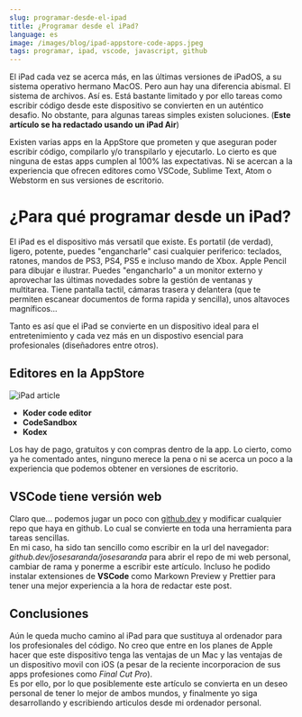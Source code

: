 ```yaml
---
slug: programar-desde-el-ipad
title: ¿Programar desde el iPad?
language: es
image: /images/blog/ipad-appstore-code-apps.jpeg
tags: programar, ipad, vscode, javascript, github
---
```


El iPad cada vez se acerca más, en las últimas versiones de iPadOS, a su sistema operativo hermano MacOS. Pero aun hay una diferencia abismal. El sistema de archivos. Así es. Está bastante limitado y por ello tareas como escribir código desde este dispositivo se convierten en un auténtico desafio. No obstante, para algunas tareas simples existen soluciones. (**Este artículo se ha redactado usando un iPad Air**)

Existen varias apps en la AppStore que prometen y que aseguran poder escribir código, compilarlo y/o transpilarlo y ejecutarlo. Lo cierto es que ninguna de estas apps cumplen al 100% las expectativas. Ni se acercan a la experiencia que ofrecen editores como VSCode, Sublime Text, Atom o Webstorm en sus versiones de escritorio.

# ¿Para qué programar desde un iPad?

El iPad es el dispositivo más versatil que existe. Es portatil (de verdad), ligero, potente, puedes "engancharle" casi cualquier periferico: teclados, ratones, mandos de PS3, PS4, PS5 e incluso mando de Xbox. Apple Pencil para dibujar e ilustrar. Puedes "engancharlo" a un monitor externo y aprovechar las últimas novedades sobre la gestión de ventanas y multitarea. Tiene pantalla tactil, cámaras trasera y delantera (que te permiten escanear documentos de forma rapida y sencilla), unos altavoces magníficos...

Tanto es así que el iPad se convierte en un dispositivo ideal para el entretenimiento y cada vez más en un dispostivo esencial para profesionales (diseñadores entre otros).

## Editores en la AppStore

![iPad article](/images/blog/ipad-article.jpeg)

- **Koder code editor** 
- **CodeSandbox**
- **Kodex**

Los hay de pago, gratuitos y con compras dentro de la app. Lo cierto, como ya he comentado antes, ninguno merece la pena o ni se acerca un poco a la experiencia que podemos obtener en versiones de escritorio.

## VSCode tiene versión web

Claro que... podemos jugar un poco con [github.dev](github.dev) y modificar cualquier repo que haya en github. Lo cual se convierte en toda una herramienta para tareas sencillas.  
En mi caso, ha sido tan sencillo como escribir en la url del navegador: _github.dev/josesaranda/josesaranda_ para abrir el repo de mi web personal, cambiar de rama y ponerme a escribir este artículo. Incluso he podido instalar extensiones de **VSCode** como Markown Preview y Prettier para tener una mejor experiencia a la hora de redactar este post.

## Conclusiones

Aún le queda mucho camino al iPad para que sustituya al ordenador para los profesionales del código. No creo que entre en los planes de Apple hacer que este dispositivo tenga las ventajas de un Mac y las ventajas de un dispositivo movil con iOS (a pesar de la reciente incorporacion de sus apps profesiones como _Final Cut Pro_).  
Es por ello, por lo que posiblemente este artículo se convierta en un deseo personal de tener lo mejor de ambos mundos, y finalmente yo siga desarrollando y escribiendo articulos desde mi ordenador personal.